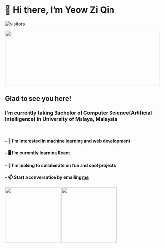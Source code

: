# 👋 Hi there, I’m Yeow Zi Qin
![visitors](https://visitor-badge.glitch.me/badge?page_id=page.id)

<img height="180rem" width="100%" src="https://github.com/halfrost/halfrost/blob/master/icons/header_.png?raw=true" />

## Glad to see you here! 

### I'm currently taking Bachelor of Computer Science(Artificial Intelligence) in University of Malaya, Malaysia

<br>

#### - 👀 I’m interested in machine learning and web development
#### - 🖥 I’m currently learning React
#### - 💞️ I’m looking to collaborate on fun and cool projects
#### - 📫 Start a conversation by emailing <a href="mailto:ziqinyeow@gmail.com">me</a>

<div style="display=flex">
<img height="180em" width="auto" src="https://github-readme-stats.vercel.app/api?username=ziqinyeow&show_icons=true&hide_border=true&&count_private=true&include_all_commits=true" />
<img height="180em" width="auto" src="https://github-readme-stats.vercel.app/api/top-langs/?username=ziqinyeow&layout=compact" />
</div>
